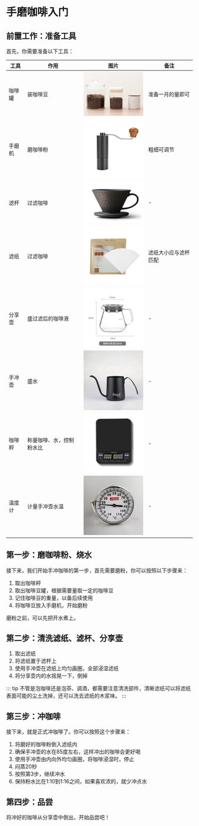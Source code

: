 # 手磨咖啡入门

## 前置工作：准备工具

首先，你需要准备以下工具：

| 工具 | 作用 | 图片 | 备注 |
| -- |-- | --| -- | 
| 咖啡罐 | 装咖啡豆 | <img src="./images/tool2.jpg" width="200"> | 准备一月的量即可 |
| 手磨机 | 磨咖啡粉 | <img src="./images/tool1.jpg" width="200"> | 粗细可调节 |
| 滤杯 | 过滤咖啡 | <img src="./images/tool3.png" width="200"> | - |
| 滤纸 | 过滤咖啡 | <img src="./images/tool4.png" width="200"> | 滤纸大小应与滤杯匹配 |
| 分享壶 | 盛过滤后的咖啡液 | <img src="./images/tool5.jpg" width="200"> | - |
| 手冲壶 | 盛水 | <img src="./images/tool6.jpg" width="200"> | - |
| 咖啡秤 | 称量咖啡、水，控制粉水比 | <img src="./images/tool7.jpg" width="200"> | - |
| 温度计 | 计量手冲壶水温 | <img src="./images/tool8.jpg" width="200"> | - |

## 第一步：磨咖啡粉、烧水

接下来，我们开始手冲咖啡的第一步，首先需要磨粉，你可以按照以下步骤来：

1. 取出咖啡秤
2. 取出咖啡豆罐，根据需要量取一定的咖啡豆
3. 记住咖啡豆的重量，以备后续使用
4. 将咖啡豆放入手磨机，开始磨粉

磨粉之前，可以先把开水煮上。


## 第二步：清洗滤纸、滤杯、分享壶

1. 取出滤纸
2. 将滤纸置于滤杯上
3. 使用手冲壶在滤纸上均匀画圈，全部浸湿滤纸
4. 将分享壶内的水摇晃一下，倒掉

::: tip
不管是泡咖啡还是泡茶、调酒，都需要注意清洗部件，清晰滤纸可以将滤纸表面可能的尘土洗掉，还可以洗去滤纸的木浆味。
:::

## 第三步：冲咖啡

接下来，就是正式冲咖啡了。你可以按照这个步骤来：

1. 将磨好的咖啡粉倒入滤纸内
2. 确保手冲壶的水在85度左右，这样冲出的咖啡会更好喝
3. 使用手冲壶由内向外均匀画圈，将咖啡浸湿时，停止
4. 闷蒸20秒
5. 按照第3步，继续冲水
6. 保持粉水比在1:10到1:16之间，如果喜欢浓的，就少冲点水

## 第四步：品尝

将冲好的咖啡从分享壶中倒出，开始品尝吧！


